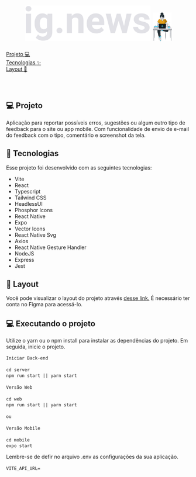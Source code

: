 <h1 align="center">
   <img alt="IgNews" src="https://github.com/rogersene/IgNews/blob/master/public/images/logo.png">
    <img alt="proffy-2" src="https://github.com/rogersene/IgNews/blob/master/public/images/avatar.svg" width="10%">
</h1>

  <a href="#-projeto">Projeto  :computer:</a>&nbsp;&nbsp;&nbsp; &nbsp;&nbsp;&nbsp; <br>
  <a href="#-tecnologias">Tecnologias :sparkles:</a>&nbsp;&nbsp;&nbsp;&nbsp;&nbsp;&nbsp; <br>
  <a href="#-layout">Layout :flower_playing_cards:</a>&nbsp;&nbsp;&nbsp;&nbsp;&nbsp;&nbsp;
  
  
  

<br>

<br>

## 💻 Projeto
Aplicação para reportar possíveis erros, sugestões ou algum outro tipo de feedback para o site ou app mobile. Com funcionalidade de envio de e-mail do feedback com o tipo, comentário e screenshot da tela.

## 🚀 Tecnologias

Esse projeto foi desenvolvido com as seguintes tecnologias:

 - Vite
 - React
 - Typescript
 - Tailwind CSS
 - HeadlessUI
 - Phosphor Icons
 - React Native
 - Expo
 - Vector Icons
 - React Native Svg
 - Axios
 - React Native Gesture Handler
 - NodeJS
 - Express
 - Jest


## :bookmark: Layout
Você pode visualizar o layout do projeto através <a href="https://www.figma.com/community/file/1102912516166573468">desse link.</a>  É necessário ter conta no Figma para acessá-lo.


## 💻 Executando o projeto
Utilize o yarn ou o npm install para instalar as dependências do projeto. Em seguida, inicie o projeto.

```
Iniciar Back-end

cd server
npm run start || yarn start

Versão Web

cd web
npm run start || yarn start

ou

Versão Mobile

cd mobile
expo start
```

Lembre-se de defir no arquivo .env as configurações da sua aplicação.

`VITE_API_URL=`
 


